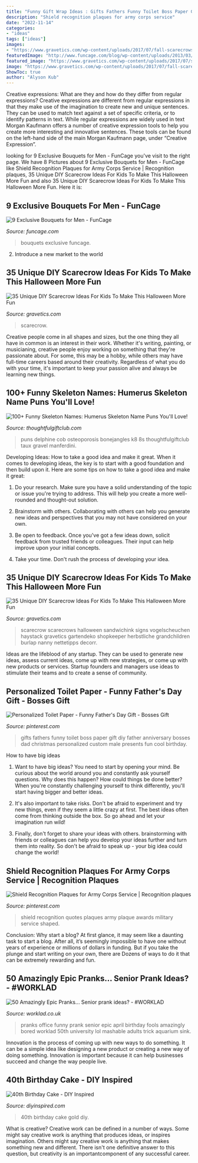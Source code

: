 ```yaml
---
title: "Funny Gift Wrap Ideas : Gifts Fathers Funny Toilet Boss Paper Gift Diy Father Anniversary Bosses Dad Christmas Personalized Custom Male Presents Fun Cool Birthday"
description: "Shield recognition plaques for army corps service"
date: "2022-11-14"
categories:
- "ideas"
tags: ["ideas"]
images:
- "https://www.gravetics.com/wp-content/uploads/2017/07/fall-scarecrows.jpg"
featuredImage: "http://www.funcage.com/blog/wp-content/uploads/2013/03/Exclusive-Bouquets-for-Men-003.jpg"
featured_image: "https://www.gravetics.com/wp-content/uploads/2017/07/scarecrow-friends.jpg"
image: "https://www.gravetics.com/wp-content/uploads/2017/07/fall-scarecrows.jpg"
ShowToc: true
author: "Alyson Kub"
---
```



Creative expressions: What are they and how do they differ from regular expressions?
Creative expressions are different from regular expressions in that they make use of the imagination to create new and unique sentences. They can be used to match text against a set of specific criteria, or to identify patterns in text.
While regular expressions are widely used in text Morgan Kaufmann offers a number of creative expression tools to help you create more interesting and innovative sentences. These tools can be found on the left-hand side of the main Morgan Kaufmann page, under “Creative Expression”.

	

		
looking for 9 Exclusive Bouquets for Men - FunCage you've visit to the right page. We have 8 Pictures about 9 Exclusive Bouquets for Men - FunCage like Shield Recognition Plaques for Army Corps Service | Recognition plaques, 35 Unique DIY Scarecrow Ideas For Kids To Make This Halloween More Fun and also 35 Unique DIY Scarecrow Ideas For Kids To Make This Halloween More Fun. Here it is:
		
    
## 9 Exclusive Bouquets For Men - FunCage

<img loading=lazy src="http://www.funcage.com/blog/wp-content/uploads/2013/03/Exclusive-Bouquets-for-Men-003.jpg" onerror="this.onerror=null;this.src='https://tse2.mm.bing.net/th?id=OIP.vBYvMEC6uSs-OIzvkYrhIgHaMa&amp;pid=15.1';" alt="9 Exclusive Bouquets for Men - FunCage">

_Source: funcage.com_

>bouquets exclusive funcage. 

	

2. Introduce a new market to the world 

    
## 35 Unique DIY Scarecrow Ideas For Kids To Make This Halloween More Fun

<img loading=lazy src="https://www.gravetics.com/wp-content/uploads/2017/07/scarecrow-friends.jpg" onerror="this.onerror=null;this.src='https://tse2.mm.bing.net/th?id=OIP.oz8B3hzw0bb9uOQXpLiKpQHaLD&amp;pid=15.1';" alt="35 Unique DIY Scarecrow Ideas For Kids To Make This Halloween More Fun">

_Source: gravetics.com_

>scarecrow. 

	

Creative people come in all shapes and sizes, but the one thing they all have in common is an interest in their work. Whether it's writing, painting, or musicianing, creative people enjoy working on something that they're passionate about. For some, this may be a hobby, while others may have full-time careers based around their creativity. Regardless of what you do with your time, it's important to keep your passion alive and always be learning new things.

    
## 100+ Funny Skeleton Names: Humerus Skeleton Name Puns You&#039;ll Love!

<img loading=lazy src="https://thoughtfulgiftclub.com/wp-content/uploads/2020/10/ekaterina-kuznetsova-5ZiGQ-8s_k8-unsplash-768x1150.jpg" onerror="this.onerror=null;this.src='https://tse3.mm.bing.net/th?id=OIP.x9Zu31Ma-Msn7XlFUm8xogHaLF&amp;pid=15.1';" alt="100+ Funny Skeleton Names: Humerus Skeleton Name Puns You&#039;ll Love!">

_Source: thoughtfulgiftclub.com_

>puns delphine cob osteoporosis bonejangles k8 8s thoughtfulgiftclub taux gravel manferdini. 

	

Developing Ideas: How to take a good idea and make it great.
When it comes to developing ideas, the key is to start with a good foundation and then build upon it. Here are some tips on how to take a good idea and make it great:
1. Do your research. Make sure you have a solid understanding of the topic or issue you're trying to address. This will help you create a more well-rounded and thought-out solution.

2. Brainstorm with others. Collaborating with others can help you generate new ideas and perspectives that you may not have considered on your own.

3. Be open to feedback. Once you've got a few ideas down, solicit feedback from trusted friends or colleagues. Their input can help improve upon your initial concepts.

4. Take your time. Don't rush the process of developing your idea.

    
## 35 Unique DIY Scarecrow Ideas For Kids To Make This Halloween More Fun

<img loading=lazy src="https://www.gravetics.com/wp-content/uploads/2017/07/fall-scarecrows.jpg" onerror="this.onerror=null;this.src='https://tse4.mm.bing.net/th?id=OIP.N0MghjFDCXaeABjn08cGsQHaJs&amp;pid=15.1';" alt="35 Unique DIY Scarecrow Ideas For Kids To Make This Halloween More Fun">

_Source: gravetics.com_

>scarecrow scarecrows halloween sandwichink signs vogelscheuchen haystack gravetics gartendeko shopkeeper herbstliche grandchildren burlap nanny nettetipps decorr. 

	

Ideas are the lifeblood of any startup. They can be used to generate new ideas, assess current ideas, come up with new strategies, or come up with new products or services. Startup founders and managers use ideas to stimulate their teams and to create a sense of community.

    
## Personalized Toilet Paper - Funny Father&#039;s Day Gift - Bosses Gift

<img loading=lazy src="https://i.pinimg.com/736x/c3/13/28/c313285e5b121429e12932593aae188c.jpg" onerror="this.onerror=null;this.src='https://tse1.mm.bing.net/th?id=OIP.FylWS1-MGyvq583CCXmoFAAAAA&amp;pid=15.1';" alt="Personalized Toilet Paper - Funny Father&#039;s Day Gift - Bosses Gift">

_Source: pinterest.com_

>gifts fathers funny toilet boss paper gift diy father anniversary bosses dad christmas personalized custom male presents fun cool birthday. 

	

How to have big ideas
1. Want to have big ideas? You need to start by opening your mind. Be curious about the world around you and constantly ask yourself questions. Why does this happen? How could things be done better? When you're constantly challenging yourself to think differently, you'll start having bigger and better ideas.
2. It's also important to take risks. Don't be afraid to experiment and try new things, even if they seem a little crazy at first. The best ideas often come from thinking outside the box. So go ahead and let your imagination run wild!

3. Finally, don't forget to share your ideas with others. brainstorming with friends or colleagues can help you develop your ideas further and turn them into reality. So don't be afraid to speak up - your big idea could change the world!

    
## Shield Recognition Plaques For Army Corps Service | Recognition Plaques

<img loading=lazy src="https://i.pinimg.com/736x/e3/de/d3/e3ded3991b24c69a9622a8dc2e7424b8.jpg" onerror="this.onerror=null;this.src='https://tse2.mm.bing.net/th?id=OIP.8jbyk1cjqu6AJSyjaxfUcgHaJ_&amp;pid=15.1';" alt="Shield Recognition Plaques for Army Corps Service | Recognition plaques">

_Source: pinterest.com_

>shield recognition quotes plaques army plaque awards military service shaped. 

	

Conclusion: Why start a blog?
At first glance, it may seem like a daunting task to start a blog. After all, it’s seemingly impossible to have one without years of experience or millions of dollars in funding. But if you take the plunge and start writing on your own, there are Dozens of ways to do it that can be extremely rewarding and fun.

    
## 50 Amazingly Epic Pranks... Senior Prank Ideas? - #WORKLAD

<img loading=lazy src="https://worklad.co.uk/wp-content/uploads/2015/01/3887170115583768431.jpg" onerror="this.onerror=null;this.src='https://tse3.mm.bing.net/th?id=OIP.YEVjD1ZrigyK6Il-k0YRBwHaLH&amp;pid=15.1';" alt="50 Amazingly Epic Pranks... Senior prank ideas? - #WORKLAD">

_Source: worklad.co.uk_

>pranks office funny prank senior epic april birthday fools amazingly bored worklad 50th university lol mashable adults trick aquarium sink. 

	

Innovation is the process of coming up with new ways to do something. It can be a simple idea like designing a new product or creating a new way of doing something. Innovation is important because it can help businesses succeed and change the way people live.

    
## 40th Birthday Cake - DIY Inspired

<img loading=lazy src="https://diyinspired.com/wp-content/uploads/2020/07/40th-Birthday-Cake.jpg" onerror="this.onerror=null;this.src='https://tse2.mm.bing.net/th?id=OIP.4Q2zQpa4bMF2ZPczTAcVBwHaJ3&amp;pid=15.1';" alt="40th Birthday Cake - DIY Inspired">

_Source: diyinspired.com_

>40th birthday cake gold diy. 

	

What is creative?
Creative work can be defined in a number of ways. Some might say creative work is anything that produces ideas, or inspires imagination. Others might say creative work is anything that makes something new and different. There isn't one definitive answer to this question, but creativity is an importantcomponent of any successful career.

